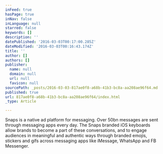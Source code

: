 ```yaml
---
inFeed: true
hasPage: true
inNav: false
inLanguage: null
starred: false
keywords: []
description: ''
datePublished: '2016-03-03T00:17:00.285Z'
dateModified: '2016-03-03T00:16:43.174Z'
title: ''
author: []
authors: []
publisher:
  name: null
  domain: null
  url: null
  favicon: null
sourcePath: _posts/2016-03-03-817ae0f8-a68b-41b3-bc8a-aa208ae96f64.md
published: true
url: 817ae0f8-a68b-41b3-bc8a-aa208ae96f64/index.html
_type: Article

---
```

Snaps is a native ad platform for messaging. Over 50bn messages are sent through messaging apps every day. The Snaps branded iOS keyboards allow brands to become a part of these conversations, and to engage audiences in meaningful and authentic ways through branded emojis, stickers and gifs across messaging apps like iMessage, WhatsApp and FB Messenger.